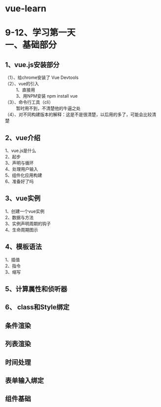 # vue-learn
9-12、学习第一天<br>
一、基础部分
=======
1、vue.js安装部分
---------------
（1）、给chrome安装了 Vue Devtools<br>
（2）、vue的引入<br>
       &nbsp;&nbsp;&nbsp;&nbsp;&nbsp;&nbsp;&nbsp;&nbsp; 1、直接用 <script> 引入，有开发版本和生产版本，新手用开发版本<br>
       &nbsp;&nbsp;&nbsp;&nbsp;&nbsp;&nbsp;&nbsp;&nbsp; 2、用cdn引入，具体命令 <script src="https://cdn.jsdelivr.net/npm/vue@2.5.17/dist/vue.js"></script><br>
       &nbsp;&nbsp;&nbsp;&nbsp;&nbsp;&nbsp;&nbsp;&nbsp; 3、用NPM安装 npm install vue<br>
（3）、命令行工具（cli）<br>
       &nbsp;&nbsp;&nbsp;&nbsp;&nbsp;&nbsp;&nbsp;&nbsp; 暂时用不到，不清楚他的牛逼之处<br>
（4）、对不同构建版本的解释：这是不是很清楚，以后用的多了，可能会比较清楚<br>
       
2、vue介绍
  ----------  

  1、vue.js是什么<br>
  2、起步<br>
  3、声明与循环<br>
  4、处理用户输入<br>
  5、组件化应用构建<br>
  6、准备好了吗<br>
  
3、vue实例
  -----------
  1、创建一个vue实例<br>
  2、数据与方法<br>
  3、实例声明周期的钩子<br>
  4、生命周期图示<br>
  
4、模板语法
  -------
  1、插值<br>
  2、指令<br>
  3、缩写<br>
  
5、计算属性和侦听器
  --------
6、 class和Style绑定
  --------
  条件渲染
  --------
  列表渲染
  --------
  时间处理
  --------
  表单输入绑定
  --------
  组件基础
  --------

      
